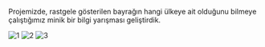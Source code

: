 Projemizde, rastgele gösterilen bayrağın hangi ülkeye ait olduğunu bilmeye çalıştığımız minik bir bilgi yarışması geliştirdik.

![1](https://user-images.githubusercontent.com/70074865/94484632-66df9780-01e5-11eb-9f8b-14798e362467.png)
![2](https://user-images.githubusercontent.com/70074865/94484624-63e4a700-01e5-11eb-9661-763d870d12bd.png)
![3](https://user-images.githubusercontent.com/70074865/94484628-65ae6a80-01e5-11eb-8096-c6948a5c13bf.png)


